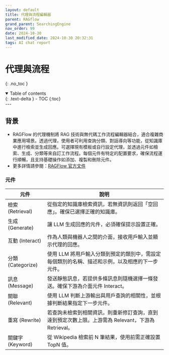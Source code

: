 ```yaml
---
layout: default
title: 代理與流程編輯器
parent: RAGflow
grand_parent: SearchingEngine
nav_order: 99
date: 2024-10-30 
last_modified_date: 2024-10-30 20:32:31
tags: AI chat report
---
```


# 代理與流程
{: .no_toc }

<details open markdown="block">
  <summary>
    Table of contents
  </summary>
  {: .text-delta }
- TOC
{:toc}
</details>
---

## 背景

- RAGFlow 的代理機制將 RAG 技術與無代碼工作流程編輯器結合，適合複雜商業應用場景。透過代理，使用者可利用查詢分類、對話導向等功能，從知識庫中進行檢索並生成回應。可選擇現有模板或自行設定代理，並透過元件如檢索、生成、分類等來自訂工作流程。每個元件有特定的配置要求，確保流程運行順暢，且支持基礎操作如添加、複製和刪除元件。
- 更多詳情請參閱：[RAGFlow 官方文件](https://ragflow.io/docs/dev/agent_introduction)

### 元件

| 元件         | 說明                                                                                                                             |
| ------------ | -------------------------------------------------------------------------------------------------------------------------------- |
| 檢索 (Retrieval) | 從指定的知識庫檢索資訊，若無資訊則返回「空回應」。確保已選擇正確的知識庫。                                       |
| 生成 (Generate) | 讓 LLM 生成回應的元件，必須確保提示設置正確。                                            |
| 互動 (Interact) | 作為人類與機器人之間的介面，接收用戶輸入並顯示代理的回應。                                  |
| 分類 (Categorize) | 使用 LLM 將用戶輸入分類到預定的類別中，需設定每個類別的名稱、描述和示例，以及相應的下一步元件。 |
| 訊息 (Message) | 發送靜態訊息，若提供多條訊息則隨機選擇一條發送。確保下游為介面元件 Interact。               |
| 關聯 (Relevant) | 使用 LLM 判斷上游輸出與用戶查詢的相關性，並根據判斷結果指定下一步元件。                       |
| 重寫 (Rewrite) | 若查詢未檢索到相關資訊，則重新修訂查詢，直到達到預定次數上限。上游需為 Relevant，下游為 Retrieval。|
| 關鍵字 (Keyword) | 從 Wikipedia 檢索前 N 筆結果，使用前需正確設置 TopN 值。                                  |

